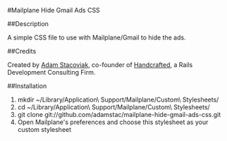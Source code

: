 #Mailplane Hide Gmail Ads CSS

##Description

A simple CSS file to use with Mailplane/Gmail to hide the ads.

##Credits

Created by [Adam Stacoviak](http://www.adamstacoviak.com/ "Adam Stacoviak | Web Development, Interface Design, User Experience &amp; Internet Marketing"), co-founder of [Handcrafted](http://gethandcrafted.com/ "Handcrafted &ndash; Ruby on Rails Development Consulting Firm, Interface Design, User Experience, Web Marketing"), a Rails Development Consulting Firm.

##Installation

1. mkdir ~/Library/Application\ Support/Mailplane/Custom\ Stylesheets/
2. cd ~/Library/Application\ Support/Mailplane/Custom\ Stylesheets/
3. git clone git://github.com/adamstac/mailplane-hide-gmail-ads-css.git
4. Open Mailplane's preferences and choose this stylesheet as your custom stylesheet